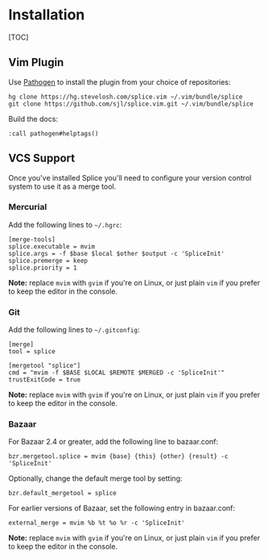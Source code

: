 Installation
============

[TOC]

## Vim Plugin

Use [Pathogen][] to install the plugin from your choice of repositories:

    hg clone https://hg.stevelosh.com/splice.vim ~/.vim/bundle/splice
    git clone https://github.com/sjl/splice.vim.git ~/.vim/bundle/splice

[Pathogen]: http://www.vim.org/scripts/script.php?script_id=2332

Build the docs:

    :call pathogen#helptags()

## VCS Support

Once you've installed Splice you'll need to configure your version control
system to use it as a merge tool.

### Mercurial

Add the following lines to `~/.hgrc`:

    [merge-tools]
    splice.executable = mvim
    splice.args = -f $base $local $other $output -c 'SpliceInit'
    splice.premerge = keep
    splice.priority = 1

**Note:** replace `mvim` with `gvim` if you're on Linux, or just plain `vim` if you prefer to keep the editor in the console.

### Git

Add the following lines to `~/.gitconfig`:

    [merge]
    tool = splice

    [mergetool "splice"]
    cmd = "mvim -f $BASE $LOCAL $REMOTE $MERGED -c 'SpliceInit'"
    trustExitCode = true

**Note:** replace `mvim` with `gvim` if you're on Linux, or just plain `vim` if you prefer to keep the editor in the console.

### Bazaar

For Bazaar 2.4 or greater, add the following line to bazaar.conf:

    bzr.mergetool.splice = mvim {base} {this} {other} {result} -c 'SpliceInit'

Optionally, change the default merge tool by setting:

    bzr.default_mergetool = splice

For earlier versions of Bazaar, set the following entry in bazaar.conf:

    external_merge = mvim %b %t %o %r -c 'SpliceInit'

**Note:** replace `mvim` with `gvim` if you're on Linux, or just plain `vim` if you prefer to keep the editor in the console.

